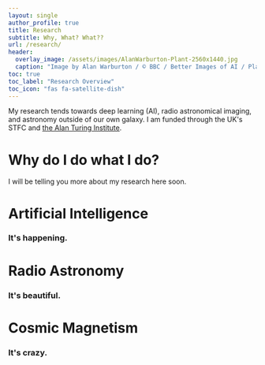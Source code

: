 ```yaml
---
layout: single
author_profile: true
title: Research
subtitle: Why, What? What??
url: /research/
header:
  overlay_image: /assets/images/AlanWarburton-Plant-2560x1440.jpg
  caption: "Image by Alan Warburton / © BBC / Better Images of AI / Plant / CC-BY 4.0"
toc: true
toc_label: "Research Overview"
toc_icon: "fas fa-satellite-dish"
---
```

My research tends towards deep learning (AI),
radio astronomical imaging, and astronomy outside
of our own galaxy. I am funded through the UK's STFC and
[the Alan Turing Institute](https://www.turing.ac.uk/).

# Why do I do what I do?
I will be telling you more about my research here soon.

# Artificial Intelligence
### It's happening.

# Radio Astronomy
### It's beautiful.

# Cosmic Magnetism
### It's crazy.
